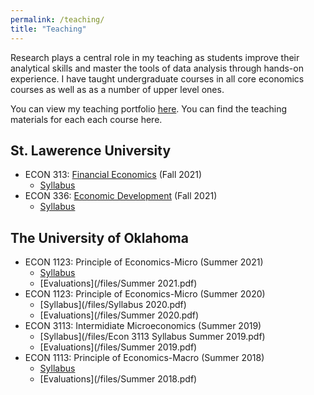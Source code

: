 ```yaml
---
permalink: /teaching/
title: "Teaching"
---
```


Research plays a central role in my teaching as students improve their
analytical skills and master the tools of data analysis through hands-on
experience. I have taught undergraduate courses in all core economics courses as well as as a number of upper level ones. 


You can view my teaching portfolio [here](/files/pdf/teaching/Portfolio.pdf).
You can find the teaching materials for each each course here.

## St. Lawerence University
- ECON 313: [Financial Economics](/teaching/financial/) (Fall 2021)
    - [Syllabus](/files/ECON313_1_Syllabus.pdf)
- ECON 336: [Economic Development](/teaching/economic_development/) (Fall 2021)
    - [Syllabus](/files/ECON336_Syllabus.pdf) 

## The University of Oklahoma
- ECON 1123: Principle of Economics-Micro (Summer 2021)
    - [Syllabus](/files/Syllabus__2021_OU.pdf) 
    - [Evaluations](/files/Summer 2021.pdf)
- ECON 1123: Principle of Economics-Micro (Summer 2020)
    - [Syllabus](/files/Syllabus 2020.pdf) 
    - [Evaluations](/files/Summer 2020.pdf)
- ECON 3113: Intermidiate Microeconomics (Summer 2019)
    - [Syllabus](/files/Econ 3113 Syllabus Summer 2019.pdf) 
    - [Evaluations](/files/Summer 2019.pdf)
- ECON 1113: Principle of Economics-Macro (Summer 2018)
    - [Syllabus](/files/Syllabus.pdf) 
    - [Evaluations](/files/Summer 2018.pdf)




